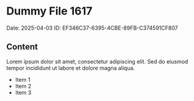 # Dummy File 1617

Date: 2025-04-03
ID: EF346C37-6395-4CBE-89FB-C374591CF807

## Content

Lorem ipsum dolor sit amet, consectetur adipiscing elit.
Sed do eiusmod tempor incididunt ut labore et dolore magna aliqua.

* Item 1
* Item 2
* Item 3

